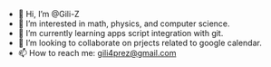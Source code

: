 - 👋 Hi, I’m @Gili-Z
- 👀 I’m interested in math, physics, and computer science.
- 🌱 I’m currently learning apps script integration with git.
- 💞️ I’m looking to collaborate on prjects related to google calendar.
- 📫 How to reach me: gili4prez@gmail.com

<!---
Gili-Z/Gili-Z is a ✨ special ✨ repository because its `README.md` (this file) appears on your GitHub profile.
You can click the Preview link to take a look at your changes.
--->
